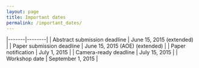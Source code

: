 ```yaml
---
layout: page
title: Important dates
permalink: /important_dates/
---
```


|-------|--------|
| Abstract submission deadline | June 15, 2015 (extended) |
| Paper submission deadline | June 15, 2015 (AOE) (extended) |
| Paper notification | July 1, 2015 |
| Camera-ready deadline | July 15, 2015 |
| Workshop date | September 1, 2015 |

<style>
table{
border-collapse: collapse;
border-spacing: 0;
border:1px solid #000000;
}

th{
border:1px solid #000000;
}

td{
border:1px solid #000000;
padding: 5px;
}
</style>
